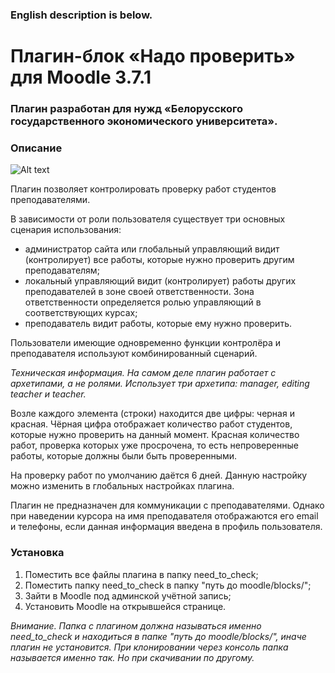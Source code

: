 ### English description is below.

# Плагин-блок «Надо проверить» для Moodle 3.7.1

### Плагин разработан для нужд «Белорусского государственного экономического университета».

### Описание

![Alt text](https://github.com/gitReiko/need_to_check/blob/master/readme_pic.png "Скриншот плагина")

Плагин позволяет контролировать проверку работ студентов преподавателями.

В зависимости от роли пользователя существует три основных сценария использования:
- администратор сайта или глобальный управляющий видит (контролирует) все работы, которые нужно проверить другим преподавателям;
- локальный управляющий видит (контролирует) работы других преподавателей в зоне своей ответственности. Зона ответственности определяется ролью управляющий в соответствующих курсах;
- преподаватель видит работы, которые ему нужно проверить.

Пользователи имеющие одновременно функции контролёра и преподавателя используют комбинированный сценарий.

*Техническая информация. На самом деле плагин работает с архетипами, а не ролями. Использует три архетипа: manager, editing teacher и teacher.*

Возле каждого элемента (строки) находится две цифры: черная и красная.
Чёрная цифра отображает количество работ студентов, которые нужно проверить на данный момент.
Красная количество работ, проверка которых уже просрочена, то есть непроверенные работы, которые должны были быть проверенными.

На проверку работ по умолчанию даётся 6 дней. 
Данную настройку можно изменить в глобальных настройках плагина.

Плагин не предназначен для коммуникации с преподавателями. 
Однако при наведении курсора на имя преподавателя отображаются его email и телефоны, 
если данная информация введена в профиль пользователя. 

### Установка

1. Поместить все файлы плагина в папку need_to_check;
2. Поместить папку need_to_check в папку "путь до moodle/blocks/";
3. Зайти в Moodle под админской учётной запись;
4. Установить Moodle на открывшейся странице.

*Внимание. Папка с плагином должна называться именно need_to_check и находиться в папке "путь до moodle/blocks/", иначе плагин не установится.
При клонировании через консоль папка называется именно так. Но при скачивании по другому.*



